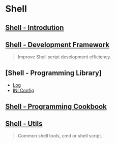 # Shell

## [Shell - Introdution](shell-introdution.md)
## [Shell - Development Framework](https://github.com/SunnnyChan/shell.utils/blob/master/refer/dev/DevFramework.md) 
> Improve Shell script development efficiency.
## [Shell - Programming Library]
*  [Log](https://github.com/SunnnyChan/shell.utils/tree/master/lib/log)
*  [INI Config](https://github.com/SunnnyChan/shell.utils/tree/master/lib/config/ini)
## [Shell - Programming Cookbook](Shell-Cookbook.md) 
## [Shell - Utils](https://github.com/SunnnyChan/shell.utils) 
> Common shell tools, cmd or shell script.